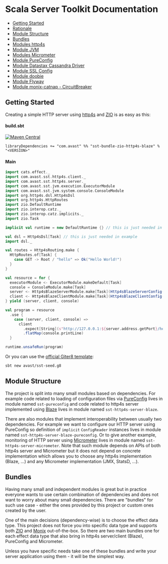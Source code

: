 # Scala Server Toolkit Documentation

* [Getting Started](#getting-started)
* [Rationale](../../site/docs/rationale.md)
* [Module Structure](#module-structure)
* [Bundles](#bundles)
* [Modules http4s](../../site/docs/http4s.md)
* [Module JVM](../../site/docs/jvm.md)
* [Modules Micrometer](../../site/docs/micrometer.md)
* [Module PureConfig](../../site/docs/pureconfig.md)
* [Module Datastax Cassandra Driver](../../site/docs/cassandra-datastax-driver.md)
* [Module SSL Config](../../site/docs/ssl-config.md)
* [Module doobie](../../site/docs/doobie.md)
* [Module Flyway](../../site/docs/flyway.md)
* [Module monix-catnap - CircuitBreaker](../../site/docs/monix-catnap.md)

## Getting Started

Creating a simple HTTP server using [http4s](https://http4s.org) and [ZIO](https://zio.dev) is as easy as this:

#### build.sbt

[![Maven Central](https://img.shields.io/maven-central/v/com.avast/sst-bundle-zio-http4s-blaze_2.12)](https://repo1.maven.org/maven2/com/avast/sst-bundle-zio-http4s-blaze_2.12/)

`libraryDependencies += "com.avast" %% "sst-bundle-zio-http4s-blaze" % "<VERSION>"`

#### Main

```scala mdoc:silent:reset-class
import cats.effect._
import com.avast.sst.http4s.client._
import com.avast.sst.http4s.server._
import com.avast.sst.jvm.execution.ExecutorModule
import com.avast.sst.jvm.system.console.ConsoleModule
import org.http4s.dsl.Http4sDsl
import org.http4s.HttpRoutes
import zio.DefaultRuntime
import zio.interop.catz._
import zio.interop.catz.implicits._
import zio.Task

implicit val runtime = new DefaultRuntime {} // this is just needed in example

val dsl = Http4sDsl[Task] // this is just needed in example
import dsl._

val routes = Http4sRouting.make { 
  HttpRoutes.of[Task] {
    case GET -> Root / "hello" => Ok("Hello World!")
  }
}

val resource = for {
  executorModule <- ExecutorModule.makeDefault[Task]
  console = ConsoleModule.make[Task]
  server <- Http4sBlazeServerModule.make[Task](Http4sBlazeServerConfig("127.0.0.1", 0), routes, executorModule.executionContext)
  client <- Http4sBlazeClientModule.make[Task](Http4sBlazeClientConfig(), executorModule.executionContext)
} yield (server, client, console)

val program = resource
  .use {
    case (server, client, console) =>
      client
        .expect[String](s"http://127.0.0.1:${server.address.getPort}/hello")
        .flatMap(console.printLine)
  }
```

```scala mdoc
runtime.unsafeRun(program)
```

Or you can use the [official Giter8 template](https://github.com/avast/sst-seed.g8):

```bash
sbt new avast/sst-seed.g8
```

## Module Structure

The project is split into many small modules based on dependencies. For example code related to loading of configuration files via
[PureConfig](https://pureconfig.github.io) lives in module named `sst-pureconfig` and code related to http4s server implemented using
[Blaze](https://github.com/http4s/blaze) lives in module named `sst-http4s-server-blaze`.

There are also modules that implement interoperability between usually two dependencies. For example we want to configure our HTTP server
using PureConfig so definition of `implicit` `ConfigReader` instances lives in module named `sst-http4s-server-blaze-pureconfig`. Or to give
another example, monitoring of HTTP server using [Micrometer](https://micrometer.io) lives in module named `sst-http4s-server-micrometer`.
Note that such module depends on APIs of both http4s server and Micrometer but it does not depend on concrete implementation which allows
you to choose any http4s implementation (Blaze, ...) and any Micrometer implementation (JMX, StatsD, ...).

## Bundles

Having many small and independent modules is great but in practice everyone wants to use certain combination of dependencies and does not
want to worry about many small dependencies. There are "bundles" for such use case - either the ones provided by this project or custom
ones created by the user.

One of the main decisions (dependency-wise) is to choose the effect data type. This project does not force you into specific data type and
supports both [ZIO](https://zio.dev) and [Monix](https://monix.io) out-of-the-box. So there are two main bundles one for each effect data
type that also bring in http4s server/client (Blaze), PureConfig and Micrometer.

Unless you have specific needs take one of these bundles and write your server application using them - it will be the simplest way.
